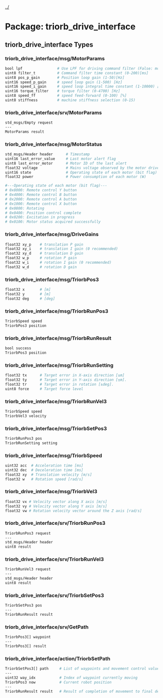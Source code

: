 [../](../README.md)

# Package: triorb_drive_interface
## triorb_drive_interface Types

### triorb_drive_interface/msg/MotorParams
```bash
bool lpf                # Use LPF for driving command filter (False: moving average)
uint8 filter_t          # Command filter time constant (0-200)[ms]
uint8 pos_p_gain        # Position loop gain (1-50)[Hz]
uint16 speed_p_gain     # speed loop gain (1-500) [Hz]
uint16 speed_i_gain     # speed loop integral time constant (1-10000) [0.01ms]
uint16 torque_filter    # torque filter (0-4700) [Hz]
uint8 speed_ff          # speed feed-forward (0-100) [%]
uint8 stiffness         # machine stiffness selection (0-15)
```

### triorb_drive_interface/srv/MotorParams
```bash
std_msgs/Empty request
---
MotorParams result
```

### triorb_drive_interface/msg/MotorStatus
```bash
std_msgs/Header header      # Timestamp
uint16 last_error_value     # Last motor alert flag
uint8 last_error_motor      # Motor ID of the last alert
float32 voltage             # Mains voltage observed by the motor driver
uint16 state                # Operating state of each motor (bit flag)
float32 power               # Power consumption of each motor (W)

#---Operating state of each motor (bit flag)---
# 0x8000: Remote control Y button
# 0x4000: Remote control B button
# 0x2000: Remote control A button
# 0x1000: Remote control X button
# 0x0800: Rotating
# 0x0400: Position control complete
# 0x0200: Excitation in progress
# 0x0100: Motor status acquired successfully
```

### triorb_drive_interface/msg/DriveGains
```bash
float32 xy_p    # translation P gain
float32 xy_i    # translation I gain (0 recommended)
float32 xy_d    # translation D gain
float32 w_p     # rotation P gain
float32 w_i     # rotation I gain (0 recommended)
float32 w_d     # rotation D gain
```

### triorb_drive_interface/msg/TriorbPos3
```bash
float32 x       # [m]
float32 y       # [m]
float32 deg     # [deg]
```

### triorb_drive_interface/msg/TriorbRunPos3
```bash
TriorbSpeed speed
TriorbPos3 position
```

### triorb_drive_interface/msg/TriorbRunResult
```bash
bool success
TriorbPos3 position
```

### triorb_drive_interface/msg/TriorbRunSetting
```bash
float32 tx      # Target error in X-axis direction [±m]
float32 ty      # Target error in Y-axis direction [±m].
float32 tr      # Target error in rotation [±deg].
uint8 force     # Target force level
```

### triorb_drive_interface/msg/TriorbRunVel3
```bash
TriorbSpeed speed
TriorbVel3 velocity
```

### triorb_drive_interface/msg/TriorbSetPos3
```bash
TriorbRunPos3 pos
TriorbRunSetting setting
```

### triorb_drive_interface/msg/TriorbSpeed
```bash
uint32 acc  # Acceleration time [ms]
uint32 dec  # Deceleration time [ms]
float32 xy  # Translation velocity [m/s]
float32 w   # Rotation speed [rad/s]
```

### triorb_drive_interface/msg/TriorbVel3
```bash
float32 vx # Velocity vector along X axis [m/s]
float32 vy # Velocity vector along Y axis [m/s]
float32 vw # Rotation velocity vector around the Z axis [rad/s]
```

### triorb_drive_interface/srv/TriorbRunPos3
```bash
TriorbRunPos3 request
---
std_msgs/Header header
uint8 result
```

### triorb_drive_interface/srv/TriorbRunVel3
```bash
TriorbRunVel3 request
---
std_msgs/Header header
uint8 result
```

### triorb_drive_interface/srv/TriorbSetPos3
```bash
TriorbSetPos3 pos
---
TriorbRunResult result
```

### triorb_drive_interface/srv/GetPath
```bash
TriorbPos3[] waypoint
---
TriorbPos3[] result
```

### triorb_drive_interface/action/TriorbSetPath
```bash
TriorbSetPos3[] path     # List of waypoints and movement control values for each waypoint
---
uint32 way_idx           # Index of waypoint currently moving
TriorbPos3 now           # Current robot position
---
TriorbRunResult result   # Result of completion of movement to final destination
```